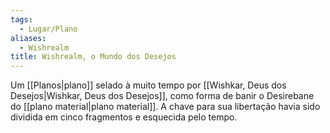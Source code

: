 ```yaml
---
tags:
  - Lugar/Plano
aliases:
  - Wishrealm
title: Wishrealm, o Mundo dos Desejos
---
```

Um [[Planos|plano]] selado à muito tempo por [[Wishkar, Deus dos Desejos|Wishkar, Deus dos Desejos]], como forma de banir o Desirebane do [[plano material|plano material]]. A chave para sua libertação havia sido dividida em cinco fragmentos e esquecida pelo tempo.
